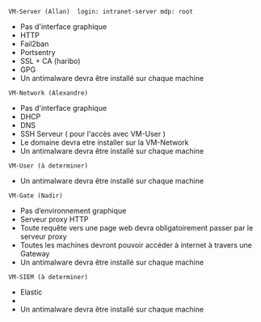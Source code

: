 ```
VM-Server (Allan)  login: intranet-server mdp: root
```
- Pas d'interface graphique
- HTTP
- Fail2ban
- Portsentry
- SSL + CA (haribo)
- GPG
- Un antimalware devra être installé sur chaque machine

```
VM-Network (Alexandre)
```
- Pas d'interface graphique
- DHCP
- DNS 
- SSH Serveur ( pour l'accès avec VM-User )
- Le domaine devra etre installer sur la VM-Network
- Un antimalware devra être installé sur chaque machine


```
VM-User (à determiner)
```
- Un antimalware devra être installé sur chaque machine

```
VM-Gate (Nadir)
```
- Pas d’environnement graphique
- Serveur proxy HTTP
- Toute requête vers une page web devra obligatoirement passer par le serveur proxy
- Toutes les machines devront pouvoir accéder à internet à travers une Gateway
- Un antimalware devra être installé sur chaque machine
```
VM-SIEM (à determiner)
```
- Elastic
- 
- Un antimalware devra être installé sur chaque machine
